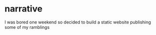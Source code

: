 # narrative
I was bored one weekend so decided to build a static website publishing some of my ramblings
